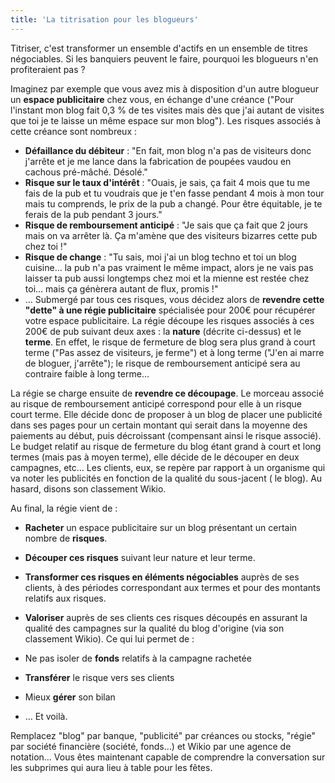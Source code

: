 ```yaml
---
title: 'La titrisation pour les blogueurs'
---
```


Titriser, c'est transformer un ensemble d'actifs en un ensemble de titres
négociables. Si les banquiers peuvent le faire, pourquoi les blogueurs n'en
profiteraient pas ?

Imaginez par exemple que vous avez mis à disposition d'un autre blogueur un
**espace publicitaire** chez vous, en échange d'une créance ("Pour l'instant mon
blog fait 0,3 % de tes visites mais dès que j'ai autant de visites que toi je te
laisse un même espace sur mon blog"). Les risques associés à cette créance sont
nombreux :

-   **Défaillance du débiteur** : "En fait, mon blog n'a pas de visiteurs donc
    j'arrête et je me lance dans la fabrication de poupées vaudou en cachous
    pré-mâché. Désolé."
-   **Risque sur le taux d'intérêt** : "Ouais, je sais, ça fait 4 mois que tu me
    fais de la pub et tu voudrais que je t'en fasse pendant 4 mois à mon tour
    mais tu comprends, le prix de la pub a changé. Pour être équitable, je te
    ferais de la pub pendant 3 jours."
-   **Risque de remboursement anticipé** : "Je sais que ça fait que 2 jours mais
    on va arrêter là. Ça m'amène que des visiteurs bizarres cette pub chez toi
    !"
-   **Risque de change** : "Tu sais, moi j'ai un blog techno et toi un blog
    cuisine… la pub n'a pas vraiment le même impact, alors je ne vais pas
    laisser ta pub aussi longtemps chez moi et la mienne est restée chez toi…
    mais ça génèrera autant de flux, promis !"
-   … Submergé par tous ces risques, vous décidez alors de **revendre cette
    "dette" à une régie publicitaire** spécialisée pour 200€ pour récupérer
    votre espace publicitaire. La régie découpe les risques associés à ces 200€
    de pub suivant deux axes : la **nature** (décrite ci-dessus) et le
    **terme**. En effet, le risque de fermeture de blog sera plus grand à court
    terme ("Pas assez de visiteurs, je ferme") et à long terme ("J'en ai marre
    de bloguer, j'arrête"); le risque de remboursement anticipé sera au
    contraire faible à long terme…

La régie se charge ensuite de **revendre ce découpage**. Le morceau associé au
risque de remboursement anticipé correspond pour elle à un risque court terme.
Elle décide donc de proposer à un blog de placer une publicité dans ses pages
pour un certain montant qui serait dans la moyenne des paiements au début, puis
décroissant (compensant ainsi le risque associé). Le budget relatif au risque de
fermeture du blog étant grand à court et long termes (mais pas à moyen terme),
elle décide de le découper en deux campagnes, etc… Les clients, eux, se repère
par rapport à un organisme qui va noter les publicités en fonction de la qualité
du sous-jacent ( le blog). Au hasard, disons son classement Wikio.

Au final, la régie vient de :

-   **Racheter** un espace publicitaire sur un blog présentant un certain nombre
    de **risques**.
-   **Découper ces risques** suivant leur nature et leur terme.
-   **Transformer ces risques en éléments négociables** auprès de ses clients, à
    des périodes correspondant aux termes et pour des montants relatifs aux
    risques.
-   **Valoriser** auprès de ses clients ces risques découpés en assurant la
    qualité des campagnes sur la qualité du blog d'origine (via son classement
    Wikio). Ce qui lui permet de :

-   Ne pas isoler de **fonds** relatifs à la campagne rachetée
-   **Transférer** le risque vers ses clients
-   Mieux **gérer** son bilan
-   … Et voilà.

Remplacez "blog" par banque, "publicité" par créances ou stocks, "régie" par
société financière (société, fonds…) et Wikio par une agence de notation… Vous
êtes maintenant capable de comprendre la conversation sur les subprimes qui aura
lieu à table pour les fêtes.
